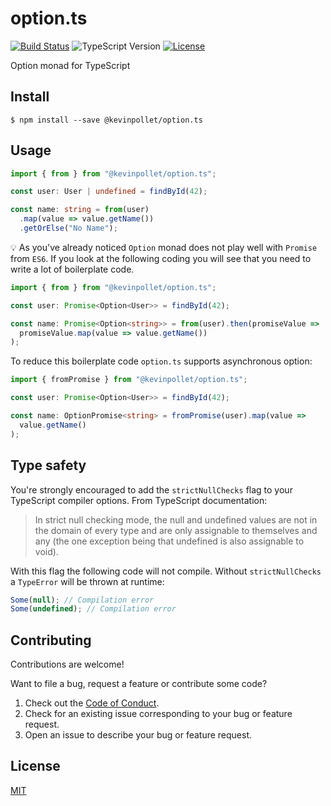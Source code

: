 # option.ts

[![Build Status](https://github.com/kevinpollet/option.ts/workflows/build/badge.svg)](https://github.com/kevinpollet/option.ts/actions)
![TypeScript Version](https://img.shields.io/badge/TypeScript-3.x-blue.svg)
[![License](https://img.shields.io/badge/license-MIT-blue.svg)](./LICENSE.md)

Option monad for TypeScript

## Install

```shell
$ npm install --save @kevinpollet/option.ts
```

## Usage

```ts
import { from } from "@kevinpollet/option.ts";

const user: User | undefined = findById(42);

const name: string = from(user)
  .map(value => value.getName())
  .getOrElse("No Name");
```

💡 As you've already noticed `Option` monad does not play well with `Promise` from `ES6`. If you look at the following coding you will see that you need to write a lot of boilerplate code.

```ts
import { from } from "@kevinpollet/option.ts";

const user: Promise<Option<User>> = findById(42);

const name: Promise<Option<string>> = from(user).then(promiseValue =>
  promiseValue.map(value => value.getName())
);
```

To reduce this boilerplate code `option.ts` supports asynchronous option:

```ts
import { fromPromise } from "@kevinpollet/option.ts";

const user: Promise<Option<User>> = findById(42);

const name: OptionPromise<string> = fromPromise(user).map(value =>
  value.getName()
);
```

## Type safety

You're strongly encouraged to add the `strictNullChecks` flag to your TypeScript compiler options. From TypeScript documentation:

> In strict null checking mode, the null and undefined values are not in the domain of every type and are only assignable to themselves and any (the one exception being that undefined is also assignable to void).

With this flag the following code will not compile. Without `strictNullChecks` a `TypeError` will be thrown at runtime:

```ts
Some(null); // Compilation error
Some(undefined); // Compilation error
```

## Contributing

Contributions are welcome!

Want to file a bug, request a feature or contribute some code?

1. Check out the [Code of Conduct](./CODE_OF_CONDUCT.md).
2. Check for an existing issue corresponding to your bug or feature request.
3. Open an issue to describe your bug or feature request.

## License

[MIT](./LICENSE.md)
